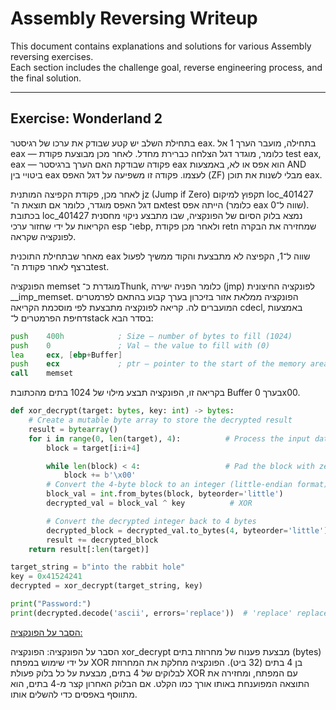 # Assembly Reversing Writeup

This document contains explanations and solutions for various Assembly reversing exercises.  
Each section includes the challenge goal, reverse engineering process, and the final solution.

---
## Exercise: Wonderland 2

בתחילת השלב יש קטע שבודק את ערכו של רגיסטר eax. בתחילה, מועבר הערך 1 אל eax — כלומר, מוגדר דגל הצלחה כברירת מחדל. 
לאחר מכן מבוצעת פקודת test eax, eax — פקודה שבודקת האם הערך ברגיסטר eax הוא אפס או לא, באמצעות AND ביטויי בין eax לעצמו. פקודה זו משפיעה על דגל האפס (ZF) מבלי לשנות את תוכן eax.

לאחר מכן, פקודת הקפיצה המותנית jz (Jump if Zero) תקפוץ למיקום loc_401427 אם דגל האפס מוגדר, כלומר אם תוצאת ה־test הייתה אפס (כלומר eax שווה ל־0). בכתובת loc_401427 נמצא בלוק הסיום של הפונקציה, שבו מתבצע ניקוי מחסנית הקריאות על ידי שחזור ערכי esp ו־ebp, ולאחר מכן פקודת retn שמחזירה את הבקרה לפונקציה שקראה.

מאחר שבתחילת התוכנית eax שווה ל־1, הקפיצה לא מתבצעת והקוד ממשיך לפעול ברצף לאחר פקודת ה־test.


הפונקציה memset מוגדרת כ־Thunk, כלומר הפניה ישירה (jmp) לפונקציה החיצונית __imp_memset. הפונקציה ממלאת אזור בזיכרון בערך קבוע בהתאם לפרמטרים המועברים לה.
קריאה לפונקציה מתבצעת לפי מוסכמת הקריאה cdecl, באמצעות דחיפת הפרמטרים ל־stack בסדר הבא:
```asm
push    400h            ; Size – number of bytes to fill (1024)
push    0               ; Val – the value to fill with (0)
lea     ecx, [ebp+Buffer]
push    ecx             ; ptr – pointer to the start of the memory area
call    memset
```
בקריאה זו, הפונקציה תבצע מילוי של 1024 בתים מהכתובת Buffer בערך 0x00.





```python
def xor_decrypt(target: bytes, key: int) -> bytes:
    # Create a mutable byte array to store the decrypted result
    result = bytearray()
    for i in range(0, len(target), 4):          # Process the input data in 4-byte blocks
        block = target[i:i+4]

        while len(block) < 4:                   # Pad the block with zeros if it's less than 4 bytes
            block += b'\x00'
        # Convert the 4-byte block to an integer (little-endian format)
        block_val = int.from_bytes(block, byteorder='little')
        decrypted_val = block_val ^ key          # XOR

        # Convert the decrypted integer back to 4 bytes
        decrypted_block = decrypted_val.to_bytes(4, byteorder='little')
        result += decrypted_block
    return result[:len(target)]

target_string = b"into the rabbit hole"
key = 0x41524241  
decrypted = xor_decrypt(target_string, key)

print("Password:")
print(decrypted.decode('ascii', errors='replace'))  # 'replace' replaces invalid bytes with '?'
```
<u>הסבר על הפונקציה:</u>

הסבר על הפונקציה:
הפונקציה xor_decrypt מבצעת פענוח של מחרוזת בתים (bytes) על ידי שימוש במפתח XOR בן 4 בתים (32 ביט).
הפונקציה מחלקת את המחרוזת לבלוקים של 4 בתים, מבצעת על כל בלוק פעולת XOR עם המפתח, ומחזירה את התוצאה המפוענחת באותו אורך כמו הקלט.
אם הבלוק האחרון קצר מ-4 בתים, הוא מתווסף באפסים כדי להשלים אותו.
